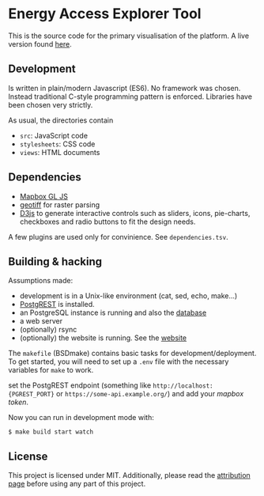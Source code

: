 # Energy Access Explorer Tool

This is the source code for the primary visualisation of the platform. A live
version found [here](https://energyaccessexplorer.org/).

## Development

Is written in plain/modern Javascript (ES6). No framework was chosen. Instead
traditional C-style programming pattern is enforced. Libraries have been chosen
very strictly.

As usual, the directories contain
- `src`: JavaScript code
- `stylesheets`: CSS code
- `views`: HTML documents

## Dependencies
- [Mapbox GL JS](https://github.com/mapbox/mapbox-gl-js)
- [geotiff](https://github.com/geotiffjs/geotiff.js) for raster parsing
- [D3js](https://d3js.org) to generate interactive controls such as sliders,
  icons, pie-charts, checkboxes and radio buttons to fit the design needs.

A few plugins are used only for convinience. See `dependencies.tsv`.

## Building & hacking

Assumptions made:

- development is in a Unix-like environment (cat, sed, echo, make...)
- [PostgREST](https://postgrest.org) is installed.
- an PostgreSQL instance is running and also the
  [database](https://github.com/energyaccessexplorer/database)
- a web server
- (optionally) rsync
- (optionally) the website is running. See the
  [website](https://github.com/energyaccessexplorer/website)

The `makefile` (BSDmake) contains basic tasks for development/deployment. To get
started, you will need to set up a `.env` file with the necessary variables for
`make` to work.

set the PostgREST endpoint (something like `http://localhost:{PGREST_PORT}` or
`https://some-api.example.org/`) and add your _mapbox token_.

Now you can run in development mode with:

    $ make build start watch

## License

This project is licensed under MIT. Additionally, please read the
[attribution page](https://www.energyaccessexplorer.org/attribution)
before using any part of this project.
